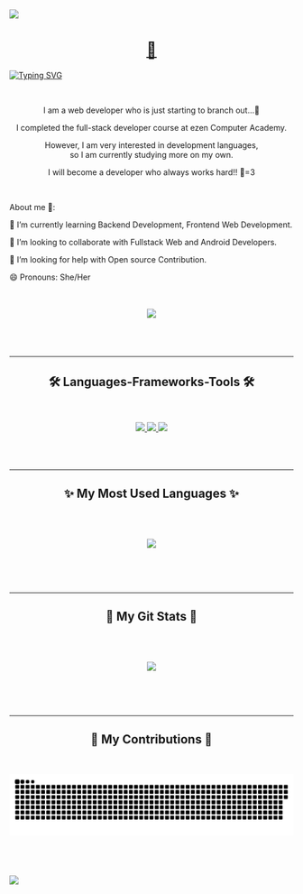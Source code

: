 <img align="center" src="https://capsule-render.vercel.app/api?type=waving&color=ffa500&height=150&section=header" />

<h1 align="center">
  <a href="포트폴리오 사이트">
    🐥
  </a>
</h1>


[![Typing SVG](https://readme-typing-svg.demolab.com?font=Seymour+One&size=23&pause=1000&color=F7933F&center=true&vCenter=true&random=false&width=850&lines=A+passionate+Web+Developer+from+South+Korea)](https://git.io/typing-svg)


<br/>

<div align="center">
  <p>I am a web developer who is just starting to branch out...🐣</p>
  <p>I completed the full-stack developer course at ezen Computer Academy.</p>
  <p>However, I am very interested in development languages,<br/>
    so I am currently studying more on my own.</p>
  <p>I will become a developer who always works hard!! 🐤=3</p>
</div>



<br/>

<div>
  <p>About me 🐥:</p>
  <p>🌱 I’m currently learning Backend Development, Frontend Web Development.</p>
  <p>👯 I’m looking to collaborate with Fullstack Web and Android Developers.</p>
  <p>🤔 I’m looking for help with Open source Contribution.</p>
  <p>😄 Pronouns: She/Her</p>
</div>

<br/>
<br/>
<div align="center">
  <a href="mailto:pg.ush9211@gmail.com">
    <img src="https://skillicons.dev/icons?i=gmail">
  </a>
</div>

<br/>
<br/>
<br/>
<hr/>

<h2 align="center">🛠 Languages-Frameworks-Tools 🛠</h2>

<br/>
<br/>

<div align="center">
  <a href="https://skillicons.dev">
    <img src="https://skillicons.dev/icons?i=java,javascript,jquery,html,css,vscode,git,github,figma,aws">
    <img src="https://skillicons.dev/icons?i=react,nodejs,bootstrap,mysql,vscode,spring,eclipse,firebase,linux,postman">
    <img src="https://skillicons.dev/icons?i=materialui,maven,docker,gradle,linux,npm,ps,powershell,windows,yarn">
  </a>
</div>
<br/>
<br/>
<br/>
<hr/>

<h2 align="center">✨ My Most Used Languages ✨</h2>

<br/>
<br/>

<p align="center">
  <a href="https://github.com/${ush9211}">
    <img align="center" src="https://github-readme-stats.vercel.app/api/top-langs/?username=ush9211&layout=compact&show_icons=true&show_owner=true&hide_title=true&theme=great-gatsby&hide=true" />
  </a>
</p>
<br/>
<br/>
<br/>
<hr/>

<h2 align="center">🎇 My Git Stats 🎇</h2>

<br/>
<br/>

<p align="center">
  <a href="https://github.com/${ush9211}">
    <img align="center" src="https://github-readme-stats.vercel.app/api?username=ush9211&hide=true&hide_title=true&show_icons=true&include_all_commits=true&theme=great-gatsby" />
  </a>
</p>
<br/>
<br/>
<br/>
<hr/>

<h2 align="center">🧶 My Contributions 🧶</h2>

<br/>

<p align="center">
  <a href="https://github.com/${ush9211}">
    <img src="https://github.com/ush9211/ush9211/blob/output/github-contribution-grid-snake.svg"/>
  </a>
</p>

<br/>
<br/>
<br/>

<img align="center" src="https://capsule-render.vercel.app/api?type=waving&color=ffa500&height=150&section=footer" />
